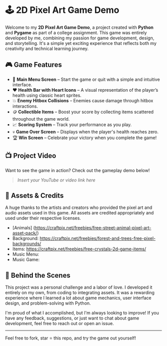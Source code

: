 # 🕹️ 2D Pixel Art Game Demo

Welcome to my **2D Pixel Art Game Demo**, a project created with **Python** and **Pygame** as part of a college assignment. This game was entirely developed by me, combining my passion for game development, design, and storytelling. It's a simple yet exciting experience that reflects both my creativity and technical learning journey.

## 🎮 Game Features

- 🧭 **Main Menu Screen** – Start the game or quit with a simple and intuitive interface.
- ❤️ **Health Bar with Heart Icons** – A visual representation of the player’s health using classic heart sprites.
- 💥 **Enemy Hitbox Collisions** – Enemies cause damage through hitbox interactions.
- 🪙 **Collectible Items** – Boost your score by collecting items scattered throughout the game world.
- 📈 **Scoring System** – Track your performance as you play.
- 💀 **Game Over Screen** – Displays when the player's health reaches zero.
- 🏆 **Win Screen** – Celebrate your victory when you complete the game!

## 📺 Project Video

Want to see the game in action? Check out the gameplay demo below!

> _Insert your YouTube or video link here_

## 🎨 Assets & Credits

A huge thanks to the artists and creators who provided the pixel art and audio assets used in this game. All assets are credited appropriately and used under their respective licenses.

- [Animals] (https://craftpix.net/freebies/free-street-animal-pixel-art-asset-pack/)
- Background: https://craftpix.net/freebies/forest-and-trees-free-pixel-backgrounds/
- Items: https://craftpix.net/freebies/free-crystals-2d-game-items/
- Music Menu:
- Music Game:

## 🧠 Behind the Scenes

This project was a personal challenge and a labor of love. I developed it entirely on my own, from coding to integrating assets. It was a rewarding experience where I learned a lot about game mechanics, user interface design, and problem-solving with Python.

I'm proud of what I accomplished, but I'm always looking to improve! If you have any feedback, suggestions, or just want to chat about game development, feel free to reach out or open an issue.

---

Feel free to fork, star ⭐ this repo, and try the game out yourself!


